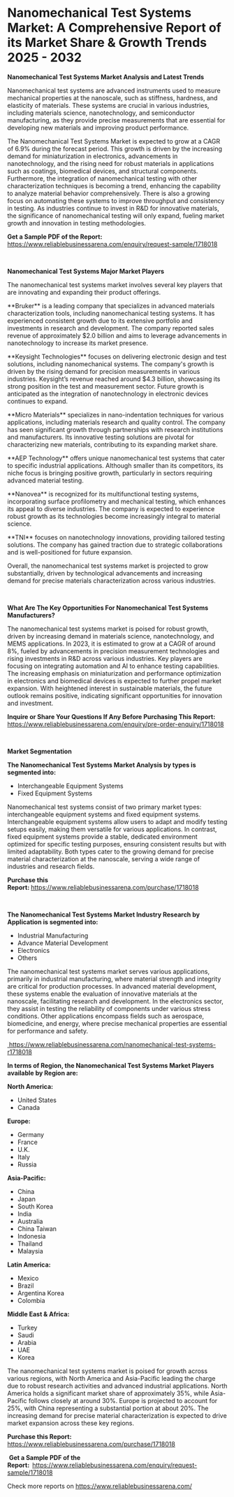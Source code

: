 <p><h1>Nanomechanical Test Systems Market: A Comprehensive Report of its Market Share & Growth Trends 2025 - 2032</h1></p><p><strong>Nanomechanical Test Systems Market Analysis and Latest Trends</strong></p>
<p><p>Nanomechanical test systems are advanced instruments used to measure mechanical properties at the nanoscale, such as stiffness, hardness, and elasticity of materials. These systems are crucial in various industries, including materials science, nanotechnology, and semiconductor manufacturing, as they provide precise measurements that are essential for developing new materials and improving product performance.</p><p>The Nanomechanical Test Systems Market is expected to grow at a CAGR of 6.9% during the forecast period. This growth is driven by the increasing demand for miniaturization in electronics, advancements in nanotechnology, and the rising need for robust materials in applications such as coatings, biomedical devices, and structural components. Furthermore, the integration of nanomechanical testing with other characterization techniques is becoming a trend, enhancing the capability to analyze material behavior comprehensively. There is also a growing focus on automating these systems to improve throughput and consistency in testing. As industries continue to invest in R&D for innovative materials, the significance of nanomechanical testing will only expand, fueling market growth and innovation in testing methodologies.</p></p>
<p><strong>Get a Sample PDF of the Report:&nbsp;</strong> <a href="https://www.reliablebusinessarena.com/enquiry/request-sample/1718018?utm_campaign=2513&utm_medium=2&utm_source=Github&utm_content=ia&utm_term=27022025&utm_id=nanomechanical-test-systems">https://www.reliablebusinessarena.com/enquiry/request-sample/1718018</a></p>
<p>&nbsp;</p>
<p><strong>Nanomechanical Test Systems Major Market Players</strong></p>
<p><p>The nanomechanical test systems market involves several key players that are innovating and expanding their product offerings. </p><p>**Bruker** is a leading company that specializes in advanced materials characterization tools, including nanomechanical testing systems. It has experienced consistent growth due to its extensive portfolio and investments in research and development. The company reported sales revenue of approximately $2.0 billion and aims to leverage advancements in nanotechnology to increase its market presence.</p><p>**Keysight Technologies** focuses on delivering electronic design and test solutions, including nanomechanical systems. The company's growth is driven by the rising demand for precision measurements in various industries. Keysight’s revenue reached around $4.3 billion, showcasing its strong position in the test and measurement sector. Future growth is anticipated as the integration of nanotechnology in electronic devices continues to expand.</p><p>**Micro Materials** specializes in nano-indentation techniques for various applications, including materials research and quality control. The company has seen significant growth through partnerships with research institutions and manufacturers. Its innovative testing solutions are pivotal for characterizing new materials, contributing to its expanding market share.</p><p>**AEP Technology** offers unique nanomechanical test systems that cater to specific industrial applications. Although smaller than its competitors, its niche focus is bringing positive growth, particularly in sectors requiring advanced material testing.</p><p>**Nanovea** is recognized for its multifunctional testing systems, incorporating surface profilometry and mechanical testing, which enhances its appeal to diverse industries. The company is expected to experience robust growth as its technologies become increasingly integral to material science.</p><p>**TNI** focuses on nanotechnology innovations, providing tailored testing solutions. The company has gained traction due to strategic collaborations and is well-positioned for future expansion.</p><p>Overall, the nanomechanical test systems market is projected to grow substantially, driven by technological advancements and increasing demand for precise materials characterization across various industries.</p></p>
<p>&nbsp;</p>
<p><strong>What Are The Key Opportunities For Nanomechanical Test Systems Manufacturers?</strong></p>
<p><p>The nanomechanical test systems market is poised for robust growth, driven by increasing demand in materials science, nanotechnology, and MEMS applications. In 2023, it is estimated to grow at a CAGR of around 8%, fueled by advancements in precision measurement technologies and rising investments in R&D across various industries. Key players are focusing on integrating automation and AI to enhance testing capabilities. The increasing emphasis on miniaturization and performance optimization in electronics and biomedical devices is expected to further propel market expansion. With heightened interest in sustainable materials, the future outlook remains positive, indicating significant opportunities for innovation and investment.</p></p>
<p><strong>Inquire or Share Your Questions If Any Before Purchasing This Report:</strong> <a href="https://www.reliablebusinessarena.com/enquiry/pre-order-enquiry/1718018?utm_campaign=2513&utm_medium=2&utm_source=Github&utm_content=ia&utm_term=27022025&utm_id=nanomechanical-test-systems">https://www.reliablebusinessarena.com/enquiry/pre-order-enquiry/1718018</a></p>
<p>&nbsp;</p>
<p><strong>Market Segmentation</strong></p>
<p><strong>The Nanomechanical Test Systems Market Analysis by types is segmented into:</strong></p>
<p><ul><li>Interchangeable Equipment Systems</li><li>Fixed Equipment Systems</li></ul></p>
<p><p>Nanomechanical test systems consist of two primary market types: interchangeable equipment systems and fixed equipment systems. Interchangeable equipment systems allow users to adapt and modify testing setups easily, making them versatile for various applications. In contrast, fixed equipment systems provide a stable, dedicated environment optimized for specific testing purposes, ensuring consistent results but with limited adaptability. Both types cater to the growing demand for precise material characterization at the nanoscale, serving a wide range of industries and research fields.</p></p>
<p><strong>Purchase this Report:&nbsp;</strong><a href="https://www.reliablebusinessarena.com/purchase/1718018?utm_campaign=2513&utm_medium=2&utm_source=Github&utm_content=ia&utm_term=27022025&utm_id=nanomechanical-test-systems">https://www.reliablebusinessarena.com/purchase/1718018</a></p>
<p>&nbsp;</p>
<p><strong>The Nanomechanical Test Systems Market Industry Research by Application is segmented into:</strong></p>
<p><ul><li>Industrial Manufacturing</li><li>Advance Material Development</li><li>Electronics</li><li>Others</li></ul></p>
<p><p>The nanomechanical test systems market serves various applications, primarily in industrial manufacturing, where material strength and integrity are critical for production processes. In advanced material development, these systems enable the evaluation of innovative materials at the nanoscale, facilitating research and development. In the electronics sector, they assist in testing the reliability of components under various stress conditions. Other applications encompass fields such as aerospace, biomedicine, and energy, where precise mechanical properties are essential for performance and safety.</p></p>
<p><a href="https://www.reliablebusinessarena.com/nanomechanical-test-systems-r1718018?utm_campaign=2513&utm_medium=2&utm_source=Github&utm_content=ia&utm_term=27022025&utm_id=nanomechanical-test-systems">&nbsp;https://www.reliablebusinessarena.com/nanomechanical-test-systems-r1718018</a></p>
<p><strong>In terms of Region, the Nanomechanical Test Systems Market Players available by Region are:</strong></p>
<p>
    <p> <strong> North America: </strong>
        <ul>
            <li>United States</li>
            <li>Canada</li>
        </ul>
        </p> 
    <p> <strong> Europe: </strong>
        <ul>
            <li>Germany</li>
            <li>France</li>
            <li>U.K.</li>
            <li>Italy</li>
            <li>Russia</li>
        </ul>
        </p> 
    <p> <strong> Asia-Pacific: </strong>
        <ul>
            <li>China</li>
            <li>Japan</li>
            <li>South Korea</li>
            <li>India</li>
            <li>Australia</li>
            <li>China Taiwan</li>
            <li>Indonesia</li>
            <li>Thailand</li>
            <li>Malaysia</li>
        </ul>
        </p> 
    <p> <strong> Latin America: </strong>
        <ul>
            <li>Mexico</li>
            <li>Brazil</li>
            <li>Argentina Korea</li>
            <li>Colombia</li>
        </ul>
        </p> 
    <p> <strong> Middle East & Africa: </strong>
        <ul>
            <li>Turkey</li>
            <li>Saudi</li>
            <li>Arabia</li>
            <li>UAE</li>
            <li>Korea</li>
        </ul>
    </p>
    </p>
<p><p>The nanomechanical test systems market is poised for growth across various regions, with North America and Asia-Pacific leading the charge due to robust research activities and advanced industrial applications. North America holds a significant market share of approximately 35%, while Asia-Pacific follows closely at around 30%. Europe is projected to account for 25%, with China representing a substantial portion at about 20%. The increasing demand for precise material characterization is expected to drive market expansion across these key regions.</p></p>
<p><strong>Purchase this Report: </strong><a href="https://www.reliablebusinessarena.com/purchase/1718018?utm_campaign=2513&utm_medium=2&utm_source=Github&utm_content=ia&utm_term=27022025&utm_id=nanomechanical-test-systems">https://www.reliablebusinessarena.com/purchase/1718018</a></p>
<p>&nbsp;<strong>Get a Sample PDF of the Report:&nbsp;&nbsp;</strong><a href="https://www.reliablebusinessarena.com/enquiry/request-sample/1718018?utm_campaign=2513&utm_medium=2&utm_source=Github&utm_content=ia&utm_term=27022025&utm_id=nanomechanical-test-systems">https://www.reliablebusinessarena.com/enquiry/request-sample/1718018</a></p>
<p><strong></strong></p>
<p>Check more reports on <a href="https://www.reliablebusinessarena.com/?utm_campaign=2513&utm_medium=2&utm_source=Github&utm_content=ia&utm_term=27022025&utm_id=nanomechanical-test-systems">https://www.reliablebusinessarena.com/</a></p>